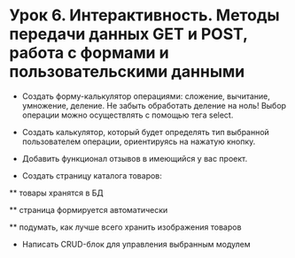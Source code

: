# Урок 6. Интерактивность. Методы передачи данных GET и POST, работа с формами и пользовательскими данными

* Создать форму-калькулятор операциями: сложение, вычитание, умножение, деление. Не забыть обработать деление на ноль! Выбор операции можно осуществлять с помощью тега select.

* Создать калькулятор, который будет определять тип выбранной пользователем операции, ориентируясь на нажатую кнопку.

* Добавить функционал отзывов в имеющийся у вас проект.

* Создать страницу каталога товаров:

** товары хранятся в БД

** страница формируется автоматически

** подумать, как лучше всего хранить изображения товаров

* Написать CRUD-блок для управления выбранным модулем

